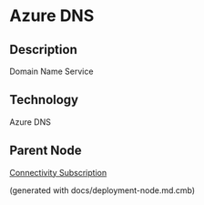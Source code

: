 # Azure DNS
## Description
Domain Name Service

## Technology
Azure DNS

## Parent Node
[Connectivity Subscription](../../../mybank/it-management/azure/connectivity-subscription.md)


(generated with docs/deployment-node.md.cmb)
